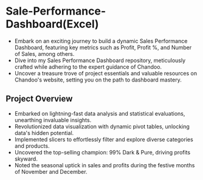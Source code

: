 # Sale-Performance-Dashboard(Excel)
* Embark on an exciting journey to build a dynamic Sales Performance Dashboard, featuring key metrics such as Profit, Profit %, and Number of Sales, among others.
* Dive into my Sales Performance Dashboard repository, meticulously crafted while adhering to the expert guidance of Chandoo.
* Uncover a treasure trove of project essentials and valuable resources on Chandoo's website, setting you on the path to dashboard mastery.
## Project Overview
* Embarked on lightning-fast data analysis and statistical evaluations, unearthing invaluable insights.
* Revolutionized data visualization with dynamic pivot tables, unlocking data's hidden potential.
* Implemented slicers to effortlessly filter and explore diverse categories and products.
* Uncovered the top-selling champion: 99% Dark & Pure, driving profits skyward.
* Noted the seasonal uptick in sales and profits during the festive months of November and December.
  

